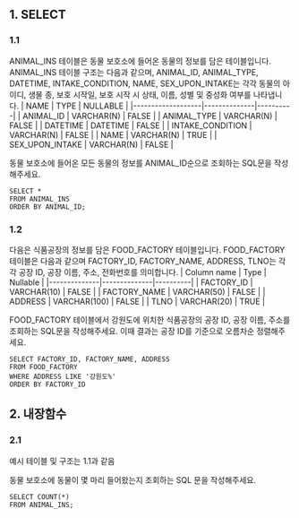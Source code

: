 ## 1. SELECT
### 1.1

ANIMAL_INS 테이블은 동물 보호소에 들어온 동물의 정보를 담은 테이블입니다. 
ANIMAL_INS 테이블 구조는 다음과 같으며, ANIMAL_ID, ANIMAL_TYPE, DATETIME, INTAKE_CONDITION, NAME, SEX_UPON_INTAKE는 각각 동물의 아이디, 생물 종, 보호 시작일, 보호 시작 시 상태, 이름, 성별 및 중성화 여부를 나타냅니다.
| NAME              | TYPE         | NULLABLE |
|-------------------|--------------|----------|
| ANIMAL_ID         | VARCHAR(N)   | FALSE    |
| ANIMAL_TYPE       | VARCHAR(N)   | FALSE    |
| DATETIME          | DATETIME     | FALSE    |
| INTAKE_CONDITION  | VARCHAR(N)   | FALSE    |
| NAME              | VARCHAR(N)   | TRUE     |
| SEX_UPON_INTAKE   | VARCHAR(N)   | FALSE    |

동물 보호소에 들어온 모든 동물의 정보를 ANIMAL_ID순으로 조회하는 SQL문을 작성해주세요.

```
SELECT *
FROM ANIMAL_INS
ORDER BY ANIMAL_ID;
```

### 1.2

다음은 식품공장의 정보를 담은 FOOD_FACTORY 테이블입니다. FOOD_FACTORY 테이블은 다음과 같으며 FACTORY_ID, FACTORY_NAME, ADDRESS, TLNO는 각각 공장 ID, 공장 이름, 주소, 전화번호를 의미합니다.
| Column name  | Type         | Nullable |
|--------------|--------------|----------|
| FACTORY_ID   | VARCHAR(10)  | FALSE    |
| FACTORY_NAME | VARCHAR(50)  | FALSE    |
| ADDRESS      | VARCHAR(100) | FALSE    |
| TLNO         | VARCHAR(20)  | TRUE     |

FOOD_FACTORY 테이블에서 강원도에 위치한 식품공장의 공장 ID, 공장 이름, 주소를 조회하는 SQL문을 작성해주세요. 이때 결과는 공장 ID를 기준으로 오름차순 정렬해주세요.

```
SELECT FACTORY_ID, FACTORY_NAME, ADDRESS 
FROM FOOD_FACTORY
WHERE ADDRESS LIKE '강원도%'
ORDER BY FACTORY_ID
```

## 2. 내장함수
### 2.1

예시 테이블 및 구조는 1.1과 같음

동물 보호소에 동물이 몇 마리 들어왔는지 조회하는 SQL 문을 작성해주세요.

```
SELECT COUNT(*)
FROM ANIMAL_INS;
```

